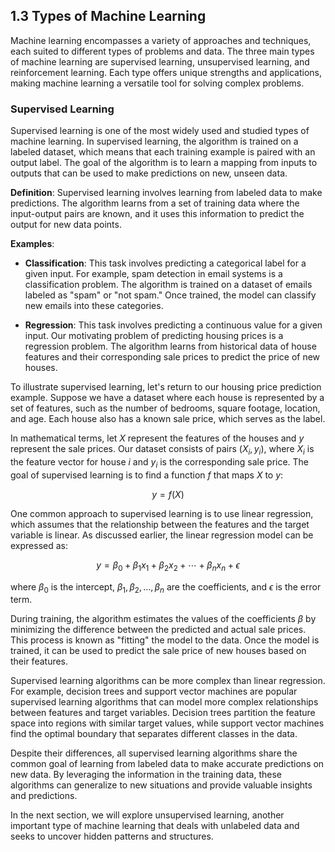 ## 1.3 Types of Machine Learning

Machine learning encompasses a variety of approaches and techniques, each suited to different types of problems and data. The three main types of machine learning are supervised learning, unsupervised learning, and reinforcement learning. Each type offers unique strengths and applications, making machine learning a versatile tool for solving complex problems.

### Supervised Learning

Supervised learning is one of the most widely used and studied types of machine learning. In supervised learning, the algorithm is trained on a labeled dataset, which means that each training example is paired with an output label. The goal of the algorithm is to learn a mapping from inputs to outputs that can be used to make predictions on new, unseen data.

**Definition**: Supervised learning involves learning from labeled data to make predictions. The algorithm learns from a set of training data where the input-output pairs are known, and it uses this information to predict the output for new data points.

**Examples**: 

- **Classification**: This task involves predicting a categorical label for a given input. For example, spam detection in email systems is a classification problem. The algorithm is trained on a dataset of emails labeled as "spam" or "not spam." Once trained, the model can classify new emails into these categories.

- **Regression**: This task involves predicting a continuous value for a given input. Our motivating problem of predicting housing prices is a regression problem. The algorithm learns from historical data of house features and their corresponding sale prices to predict the price of new houses.

To illustrate supervised learning, let's return to our housing price prediction example. Suppose we have a dataset where each house is represented by a set of features, such as the number of bedrooms, square footage, location, and age. Each house also has a known sale price, which serves as the label.

In mathematical terms, let $X$ represent the features of the houses and $y$ represent the sale prices. Our dataset consists of pairs $(X_i, y_i)$, where $X_i$ is the feature vector for house $i$ and $y_i$ is the corresponding sale price. The goal of supervised learning is to find a function $f$ that maps $X$ to $y$:

$$ y = f(X) $$

One common approach to supervised learning is to use linear regression, which assumes that the relationship between the features and the target variable is linear. As discussed earlier, the linear regression model can be expressed as:

$$ y = \beta_0 + \beta_1 x_1 + \beta_2 x_2 + \cdots + \beta_n x_n + \epsilon $$

where $\beta_0$ is the intercept, $\beta_1, \beta_2, \ldots, \beta_n$ are the coefficients, and $\epsilon$ is the error term.

During training, the algorithm estimates the values of the coefficients $\beta$ by minimizing the difference between the predicted and actual sale prices. This process is known as "fitting" the model to the data. Once the model is trained, it can be used to predict the sale price of new houses based on their features.

Supervised learning algorithms can be more complex than linear regression. For example, decision trees and support vector machines are popular supervised learning algorithms that can model more complex relationships between features and target variables. Decision trees partition the feature space into regions with similar target values, while support vector machines find the optimal boundary that separates different classes in the data.

Despite their differences, all supervised learning algorithms share the common goal of learning from labeled data to make accurate predictions on new data. By leveraging the information in the training data, these algorithms can generalize to new situations and provide valuable insights and predictions.

In the next section, we will explore unsupervised learning, another important type of machine learning that deals with unlabeled data and seeks to uncover hidden patterns and structures.
